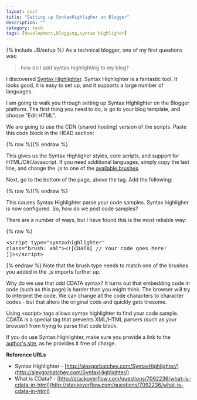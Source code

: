 ```yaml
---
layout: post
title: "Setting up SyntaxHighligher on Blogger"
description: ""
category: tech
tags: [development,blogging,syntax highligher]
---
```

{% include JB/setup %}
As a technical blogger, one of my first questions was: <blockquote>how do I add syntax highlighting to my blog?</blockquote> I discovered  [Syntax Highlighter](http://alexgorbatchev.com/SyntaxHighlighter/). 
Syntax Highlighter is a fantastic tool. It looks good, it is easy to set up, and it supports a large number of languages.
<!--more-->

I am going to walk you through setting up Syntax Highlighter on the Blogger platform. The first thing you need to do, is go to your blog template, and choose "Edit HTML".

We are going to use the CDN (shared hosting) version of the scripts. Paste this code block in the HEAD section:

{% raw %}<script class="brush: xml" type="syntaxhighlighter"><![CDATA[
<link href="http://alexgorbatchev.com/pub/sh/current/styles/shCore.css" rel="stylesheet" type="text/css" />
<link href="http://alexgorbatchev.com/pub/sh/current/styles/shThemeDefault.css" rel="stylesheet" type="text/css" />
<script src="http://alexgorbatchev.com/pub/sh/current/scripts/shCore.js" type="text/javascript" />
<script src='http://alexgorbatchev.com/pub/sh/current/scripts/shAutoloader.js' type='text/javascript'/>
<script src='http://alexgorbatchev.com/pub/sh/current/scripts/shBrushJScript.js' type='text/javascript'/>
<script src='http://alexgorbatchev.com/pub/sh/current/scripts/shBrushXml.js' type='text/javascript'/>
<script src='http://alexgorbatchev.com/pub/sh/current/scripts/shBrushCSharp.js' type='text/javascript'/>]]></script>{% endraw %}

This gives us the Syntax Highligher styles, core scripts, and support for HTML/C#/Javascript. If you need additional languages, simply copy the last line, and change the .js to one of the <a href="http://alexgorbatchev.com/SyntaxHighlighter/manual/brushes/">available brushes</a>.

Next, go to the bottom of the page, above the  tag. Add the following:

{% raw %}<script class="brush: xml" type="syntaxhighlighter"><![CDATA[
&lt;script type='text/javascript'&gt;
    // code highlight
    SyntaxHighlighter.config.bloggerMode = true;
    SyntaxHighlighter.all()
&lt;/script&gt;]]></script>{% endraw %}

This causes Syntax Highlighter parse your code samples. Syntax highligher is now configured. So, how do we post code samples?

There are a number of ways, but I have found this is the most reliable way:

{% raw %}<pre class="brush: xml;">&lt;script type="syntaxhighlighter" class="brush: xml"&gt;&lt;![CDATA[ 
 // Your code goes here! 
]]&gt;&lt;/script&gt;
</pre>{% endraw %}
Note that the brush type needs to match one of the brushes you added in the .js imports further up. 

Why do we use that odd CDATA syntax? It turns out that embedding code in code (such as this page) is harder than you might think. The browser will try to interpret the code. We can change all the code characters to character codes - but that alters the original code and quickly gets tiresome.

Using &lt;script&gt; tags allows syntax highlighter to find your code sample. CDATA is a special tag that prevents XML/HTML parsers (such as your browser) from trying to parse that code block.

If you do use Syntax Highlighter, make sure you provide a link to the <a href="http://alexgorbatchev.com/SyntaxHighlighter/">author's site</a>, as he provides it free of charge.

**Reference URLs**
* Syntax Highlighter - [http://alexgorbatchev.com/SyntaxHighlighter/](http://alexgorbatchev.com/SyntaxHighlighter/)
* What is CData? - [http://stackoverflow.com/questions/7092236/what-is-cdata-in-html](http://stackoverflow.com/questions/7092236/what-is-cdata-in-html)